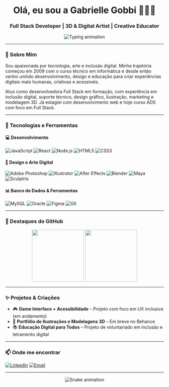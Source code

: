 <h1 align="center">Olá, eu sou a Gabrielle Gobbi 👩‍💻🎨</h1>
<h3 align="center">Full Stack Developer | 3D & Digital Artist | Creative Educator</h3>

<p align="center">
  <img src="https://readme-typing-svg.demolab.com?font=Fira+Code&size=20&duration=3000&pause=1000&center=true&vCenter=true&width=600&lines=Tecnologia+para+todas+as+pessoas+💡;Criatividade+que+vira+código+🎨;Desenvolvedora+Full+Stack+em+evolução+🚀;Inclusão%2C+Educação+e+Inovação+Digital+🌍" alt="Typing animation" />
</p>

---

### 💫 Sobre Mim

Sou apaixonada por tecnologia, arte e inclusão digital. Minha trajetória começou em 2009 com o curso técnico em informática e desde então venho unindo desenvolvimento, design e educação para criar experiências digitais mais humanas, criativas e acessíveis.

Atuo como desenvolvedora Full Stack em formação, com experiência em inclusão digital, suporte técnico, design gráfico, ilustração, marketing e modelagem 3D. Já estagiei com desenvolvimento web e hoje curso ADS com foco em Full Stack.

---

### 🧰 Tecnologias e Ferramentas

#### 💻 Desenvolvimento
![JavaScript](https://img.shields.io/badge/-JavaScript-F7DF1E?style=flat-square&logo=javascript&logoColor=black)
![React](https://img.shields.io/badge/-React-61DAFB?style=flat-square&logo=react&logoColor=white)
![Node.js](https://img.shields.io/badge/-Node.js-339933?style=flat-square&logo=node.js&logoColor=white)
![HTML5](https://img.shields.io/badge/-HTML5-E34F26?style=flat-square&logo=html5&logoColor=white)
![CSS3](https://img.shields.io/badge/-CSS3-1572B6?style=flat-square&logo=css3)

#### 🎨 Design e Arte Digital
![Adobe Photoshop](https://img.shields.io/badge/-Photoshop-31A8FF?style=flat-square&logo=adobephotoshop&logoColor=white)
![Illustrator](https://img.shields.io/badge/-Illustrator-FF9A00?style=flat-square&logo=adobeillustrator&logoColor=white)
![After Effects](https://img.shields.io/badge/-After%20Effects-9999FF?style=flat-square&logo=adobeaftereffects&logoColor=white)
![Blender](https://img.shields.io/badge/-Blender-F5792A?style=flat-square&logo=blender&logoColor=white)
![Maya](https://img.shields.io/badge/-Maya-2D9DCE?style=flat-square&logo=autodesk&logoColor=white)
![Sculptris](https://img.shields.io/badge/-Sculptris-525252?style=flat-square)

#### 📊 Banco de Dados & Ferramentas
![MySQL](https://img.shields.io/badge/-MySQL-4479A1?style=flat-square&logo=mysql&logoColor=white)
![Oracle](https://img.shields.io/badge/-Oracle-F80000?style=flat-square&logo=oracle)
![Figma](https://img.shields.io/badge/-Figma-F24E1E?style=flat-square&logo=figma&logoColor=white)
![Git](https://img.shields.io/badge/-Git-F05032?style=flat-square&logo=git&logoColor=white)

---

### 🌈 Destaques do GitHub

<p align="center">
  <img src="https://github-readme-stats.vercel.app/api?username=GabrielleGobbi&show_icons=true&theme=tokyonight" height="165">
  <img src="https://github-readme-stats.vercel.app/api/top-langs/?username=GabrielleGobbi&layout=compact&theme=tokyonight" height="165">
</p>

---

### ✨ Projetos & Criações

- 🎮 **Game Interface + Acessibilidade** – Projeto com foco em UX inclusiva (em andamento)
- 🎨 **Portfólio de Ilustrações e Modelagens 3D** – Em breve no Behance
- 📚 **Educação Digital para Todos** – Projeto de voluntariado em inclusão e letramento digital

---

### 📫 Onde me encontrar

[![LinkedIn](https://img.shields.io/badge/-LinkedIn-0077B5?style=flat-square&logo=linkedin)](https://www.linkedin.com/in/gabriellegobbi/)
[![Email](https://img.shields.io/badge/-Email-D14836?style=flat-square&logo=gmail&logoColor=white)](mailto:gessicagabriellegobbi@hotmail.com)

---

<p align="center">
  <img src="https://github.com/GabrielleGobbi/GabrielleGobbi/blob/output/github-contribution-grid-snake.svg" alt="Snake animation" />
</p>
